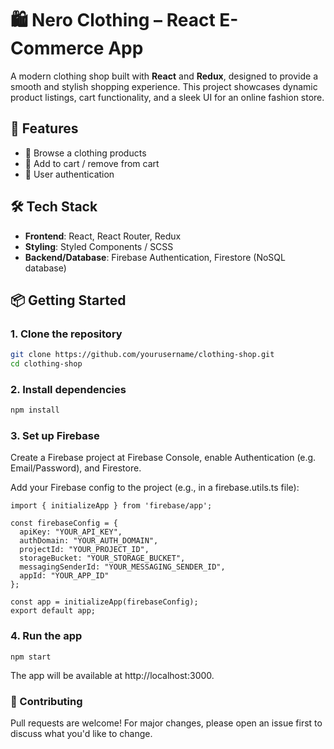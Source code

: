 # 🛍️ Nero Clothing – React E-Commerce App

A modern clothing shop built with **React** and **Redux**, designed to provide a smooth and stylish shopping experience. This project showcases dynamic product listings, cart functionality, and a sleek UI for an online fashion store.

## 🚀 Features

- 🧥 Browse a clothing products
- 🛒 Add to cart / remove from cart
- 🔐 User authentication 

## 🛠️ Tech Stack

- **Frontend**: React, React Router, Redux
- **Styling**:  Styled Components / SCSS
- **Backend/Database**: Firebase Authentication, Firestore (NoSQL database)

## 📦 Getting Started

### 1. Clone the repository

```bash
git clone https://github.com/yourusername/clothing-shop.git
cd clothing-shop
```
### 2. Install dependencies

```bash
npm install
```

### 3. Set up Firebase

Create a Firebase project at Firebase Console, enable Authentication (e.g. Email/Password), and Firestore.

Add your Firebase config to the project (e.g., in a firebase.utils.ts file):

```
import { initializeApp } from 'firebase/app';

const firebaseConfig = {
  apiKey: "YOUR_API_KEY",
  authDomain: "YOUR_AUTH_DOMAIN",
  projectId: "YOUR_PROJECT_ID",
  storageBucket: "YOUR_STORAGE_BUCKET",
  messagingSenderId: "YOUR_MESSAGING_SENDER_ID",
  appId: "YOUR_APP_ID"
};

const app = initializeApp(firebaseConfig);
export default app;

```
### 4. Run the app
```
npm start
```
The app will be available at http://localhost:3000.

### 🤝 Contributing
Pull requests are welcome! For major changes, please open an issue first to discuss what you'd like to change.
